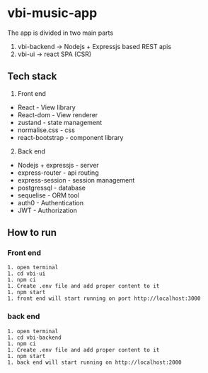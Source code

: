 # vbi-music-app

The app is divided in two main parts

1. vbi-backend -> Nodejs + Expressjs based REST apis
1. vbi-ui -> react SPA (CSR)

## Tech stack

1. Front end

- React - View library
- React-dom - View renderer
- zustand - state management
- normalise.css - css
- react-bootstrap - component library

2. Back end

- Nodejs + expressjs - server
- express-router - api routing
- express-session - session management
- postgressql - database
- sequelise - ORM tool
- auth0 - Authentication
- JWT - Authorization

## How to run

### Front end

    1. open terminal
    1. cd vbi-ui
    1. npm ci
    1. Create .env file and add proper content to it
    1. npm start
    1. front end will start running on port http://localhost:3000

### back end

    1. open terminal
    1. cd vbi-backend
    1. npm ci
    1. Create .env file and add proper content to it
    1. npm start
    1. back end will start running on http://localhost:2000
